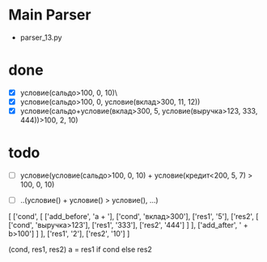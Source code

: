 # Main Parser
- parser_13.py

# done

- [x] условие(сальдо>100, 0, 10)\
- [x] условие(сальдо>100, 0, условие(вклад>300, 11, 12))
- [x] условие(сальдо+условие(вклад>300, 5, условие(выручка>123, 333, 444))>100, 2, 10)

# todo

- [ ] условие(условие(сальдо>100, 0, 10) + условие(кредит<200, 5, 7) > 100, 0, 10)
- [ ] ..(условие() + условие() > условие(), ...)


[
    ['cond', 
        [
            ['add_before', 'a + '], 
            ['cond', 'вклад>300'], 
            ['res1', '5'], 
            ['res2', 
                [
                    ['cond', 'выручка>123'], 
                    ['res1', '333'], 
                    ['res2', '444']
                ]
            ], 
            ['add_after', ' + b>100']
        ]
    ], 
    ['res1', '2'], 
    ['res2', '10']
]


(cond, res1, res2)
a = res1 if cond else res2
